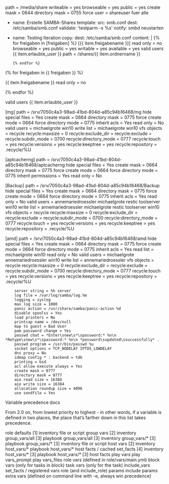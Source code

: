   path = /media/share
  writeable = yes
  browseable = yes
  public = yes
  create mask = 0644
  directory mask = 0755
  force user = shareuser
  fuer alle













  - name: Erstelle SAMBA-Shares
    template:
      src: smb.conf
      dest: /etc/samba/smb.conf
      validate: 'testparm -s %s'
    notify: smbd neustarten



  - name: Testing Iteration
    copy:
      dest: /etc/samba/smb.conf
      content: |
        {% for freigaben in [freigaben] %}
        [{{ item.freigabename }}]
        read only = no
        browseable = yes
        public = yes
        writable = yes
        available = yes
        valid users {{ item.erlaubte_user }}
        path = /shares/{{ item.ordnername }}

        {% endfor %}



(% for freigaben in {{ freigaben }} %)

{{ item.freigabename }}
read only = no

(% endfor %)


  valid users {{ item.erlaubte_user }}


[mg]
        path = /srv/7050c4a3-98ad-41bd-804d-a85c94b16468/mg
        hide special files = Yes
        create mask = 0664
        directory mask = 0775
        force create mode = 0664
        force directory mode = 0775
        inherit acls = Yes
        read only = No
        valid users = michaelgrote win10
        write list = michaelgrote win10
        vfs objects = recycle
        recycle:maxsize = 0
        recycle:exclude_dir =
        recycle:exclude =
        recycle:subdir_mode = 0700
        recycle:directory_mode = 0777
        recycle:touch = yes
        recycle:versions = yes
        recycle:keeptree = yes
        recycle:repository = .recycle/%U



[aptcacherng]
        path = /srv/7050c4a3-98ad-41bd-804d-a85c94b16468/aptcacherng
        hide special files = Yes
        create mask = 0664
        directory mask = 0775
        force create mode = 0664
        force directory mode = 0775
        inherit permissions = Yes
        read only = No




[Backup]
        path = /srv/7050c4a3-98ad-41bd-804d-a85c94b16468/Backup
        hide special files = Yes
        create mask = 0664
        directory mask = 0775
        force create mode = 0664
        force directory mode = 0775
        inherit acls = Yes
        read only = No
        valid users = annemariedroessler michaelgrote restic toolserver win10
        write list = annemariedroessler michaelgrote restic toolserver win10
        vfs objects = recycle
        recycle:maxsize = 0
        recycle:exclude_dir =
        recycle:exclude =
        recycle:subdir_mode = 0700
        recycle:directory_mode = 0777
        recycle:touch = yes
        recycle:versions = yes
        recycle:keeptree = yes
        recycle:repository = .recycle/%U


[amd]
        path = /srv/7050c4a3-98ad-41bd-804d-a85c94b16468/amd
        hide special files = Yes
        create mask = 0664
        directory mask = 0775
        force create mode = 0664
        force directory mode = 0775
        inherit acls = Yes
        read list = michaelgrote win10
        read only = No
        valid users = michaelgrote annemariedroessler win10
        write list = annemariedroessler
        vfs objects = recycle
        recycle:maxsize = 0
        recycle:exclude_dir =
        recycle:exclude =
        recycle:subdir_mode = 0700
        recycle:directory_mode = 0777
        recycle:touch = yes
        recycle:versions = yes
        recycle:keeptree = yes
        recycle:repository = .recycle/%U










        server string = %h server
        log file = /var/log/samba/log.%m
        logging = syslog
        max log size = 1000
        panic action = /usr/share/samba/panic-action %d
        disable spoolss = Yes
        load printers = No
        printcap name = /dev/null
        map to guest = Bad User
        pam password change = Yes
        passwd chat = *Enter\snew\s*\spassword:* %n\n *Retype\snew\s*\spassword:* %n\n *password\supdated\ssuccessfully* .
        passwd program = /usr/bin/passwd %u
        socket options = TCP_NODELAY IPTOS_LOWDELAY
        dns proxy = No
        idmap config * : backend = tdb
        printing = bsd
        acl allow execute always = Yes
        create mask = 0777
        directory mask = 0777
        aio read size = 16384
        aio write size = 16384
        allocation roundup size = 4096
        use sendfile = Yes




Variable precedence
docs

From 2.0 on, from lowest priority to highest - in other words, if a variable is defined in two places, the place that’s farther down in this list takes precedence.

role defaults [1]
inventory file or script group vars [2]
inventory group_vars/all [3]
playbook group_vars/all [3]
inventory group_vars/* [3]
playbook group_vars/* [3]
inventory file or script host vars [2]
inventory host_vars/*
playbook host_vars/*
host facts / cached set_facts [4]
inventory host_vars/* [3]
playbook host_vars/* [3]
host facts
play vars
play vars_prompt
play vars_files
role vars (defined in role/vars/main.yml)
block vars (only for tasks in block)
task vars (only for the task)
include_vars
set_facts / registered vars
role (and include_role) params
include params
extra vars (defined on command line with -e, always win precedence)
